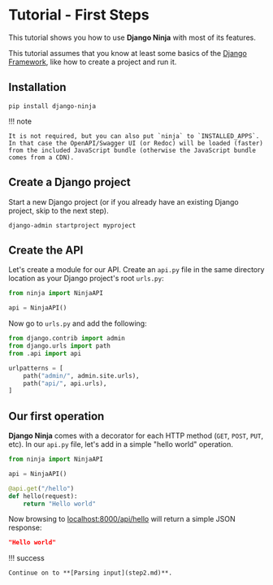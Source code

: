 # Tutorial - First Steps

This tutorial shows you how to use **Django Ninja** with most of its features.

This tutorial assumes that you know at least some basics of the <a href="https://www.djangoproject.com/" target="_blank">Django Framework</a>, like how to create a project and run it.

## Installation

```console
pip install django-ninja
```

!!! note

    It is not required, but you can also put `ninja` to `INSTALLED_APPS`.
    In that case the OpenAPI/Swagger UI (or Redoc) will be loaded (faster) from the included JavaScript bundle (otherwise the JavaScript bundle comes from a CDN).

## Create a Django project

Start a new Django project (or if you already have an existing Django project, skip to the next step).

```
django-admin startproject myproject
```

## Create the API

Let's create a module for our API. Create an `api.py` file in the same directory location as your Django project's root `urls.py`:

```python
from ninja import NinjaAPI

api = NinjaAPI()
```

Now go to `urls.py` and add the following:

```python hl_lines="3 7"
from django.contrib import admin
from django.urls import path
from .api import api

urlpatterns = [
    path("admin/", admin.site.urls),
    path("api/", api.urls),
]
```

## Our first operation

**Django Ninja** comes with a decorator for each HTTP method (`GET`, `POST`,
`PUT`, etc). In our `api.py` file, let's add in a simple "hello world"
operation.

```python hl_lines="5-7"
from ninja import NinjaAPI

api = NinjaAPI()

@api.get("/hello")
def hello(request):
    return "Hello world"
```

Now browsing to <a href="http://localhost:8000/api/hello"
target="_blank">localhost:8000/api/hello</a> will return a simple JSON
response:
```json
"Hello world"
```

!!! success

    Continue on to **[Parsing input](step2.md)**.